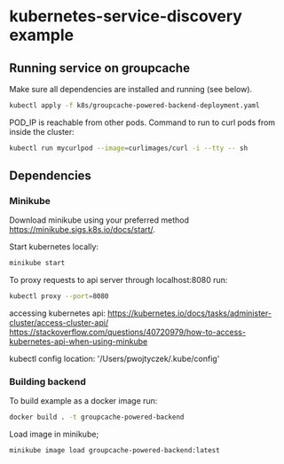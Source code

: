# kubernetes-service-discovery example

## Running service on groupcache

Make sure all dependencies are installed and running (see below).

```bash
kubectl apply -f k8s/groupcache-powered-backend-deployment.yaml
```

POD_IP is reachable from other pods.
Command to run to curl pods from inside the cluster:
```bash
kubectl run mycurlpod --image=curlimages/curl -i --tty -- sh
```

## Dependencies

### Minikube

Download minikube using your preferred method https://minikube.sigs.k8s.io/docs/start/.

Start kubernetes locally:
```bash
minikube start
```

To proxy requests to api server through localhost:8080 run:
```bash
kubectl proxy --port=8080
```

accessing kubernetes api:
https://kubernetes.io/docs/tasks/administer-cluster/access-cluster-api/
https://stackoverflow.com/questions/40720979/how-to-access-kubernetes-api-when-using-minkube

kubectl config location:
'/Users/pwojtyczek/.kube/config'

### Building backend

To build example as a docker image run:
```bash
docker build . -t groupcache-powered-backend
```

Load image in minikube;
```bash
minikube image load groupcache-powered-backend:latest
```